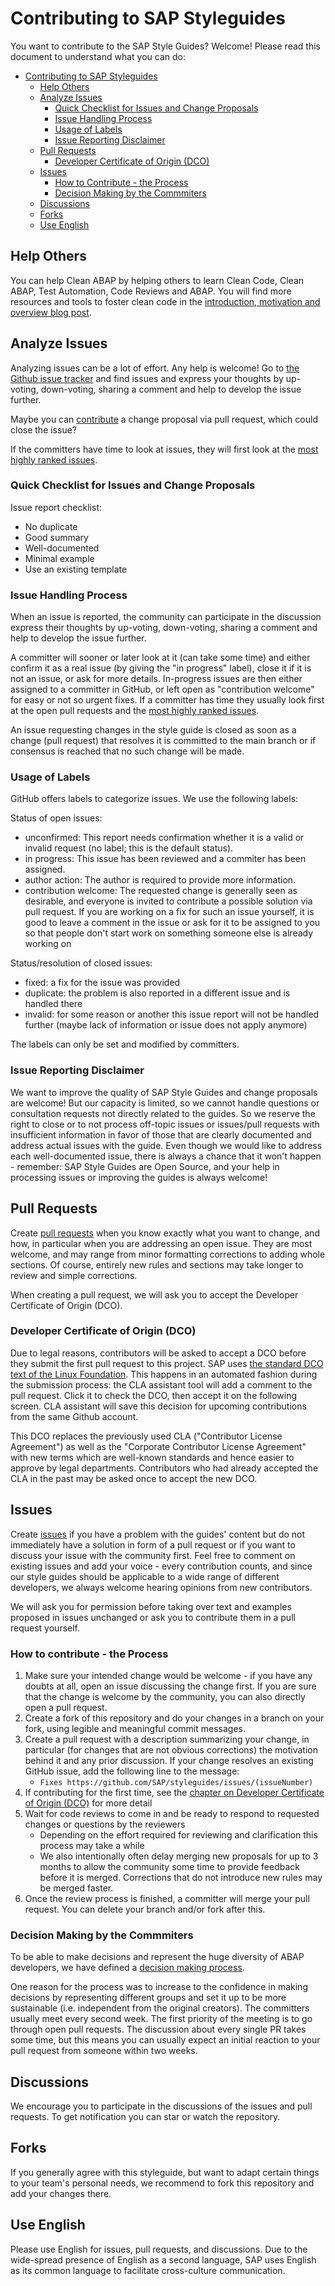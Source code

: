 # Contributing to SAP Styleguides

You want to contribute to the SAP Style Guides? Welcome! Please read this document to understand what you can do:
- [Contributing to SAP Styleguides](#contributing-to-sap-styleguides)
    - [Help Others](#help-others)
    - [Analyze Issues](#analyze-issues)
        - [Quick Checklist for Issues and Change Proposals](#quick-checklist-for-issues-and-change-proposals)
        - [Issue Handling Process](#issue-handling-process)
        - [Usage of Labels](#usage-of-labels)
        - [Issue Reporting Disclaimer](#issue-reporting-disclaimer)
    - [Pull Requests](#pull-requests)
        - [Developer Certificate of Origin (DCO)](#developer-certificate-of-origin-dco)
    - [Issues](#issues)
        - [How to Contribute - the Process](#how-to-contribute---the-process)
        - [Decision Making by the Commmiters](#decision-making-by-the-commmiters)
    - [Discussions](#discussions)
    - [Forks](#forks)
    - [Use English](#use-english)

## Help Others

You can help Clean ABAP by helping others to learn Clean Code, Clean ABAP, Test Automation, Code Reviews and ABAP. You will find more resources and tools to foster clean code in the [introduction, motivation and overview blog post](https://blogs.sap.com/2022/12/21/clean-code-writing-maintainable-readable-and-testable-code/).

## Analyze Issues

Analyzing issues can be a lot of effort. Any help is welcome!
Go to [the Github issue tracker](https://github.com/SAP/styleguides/issues) and find issues and express your thoughts by up-voting, down-voting, sharing a comment and help to develop the issue further.

Maybe you can [contribute](#pull-requests) a change proposal via pull request, which could close the issue?

If the committers have time to look at issues, they will first look at the  [most highly ranked issues](https://github.com/SAP/styleguides/issues?q=is%3Aissue+is%3Aopen+sort%3Areactions-%2B1-desc).

### Quick Checklist for Issues and Change Proposals

Issue report checklist:
* No duplicate
* Good summary
* Well-documented
* Minimal example
* Use an existing template

### Issue Handling Process

When an issue is reported, the community can participate in the discussion express their thoughts by up-voting, down-voting, sharing a comment and help to develop the issue further.

A committer will sooner or later look at it (can take some time) and either confirm it as a real issue (by giving the "in progress" label), close it if it is not an issue, or ask for more details. In-progress issues are then either assigned to a committer in GitHub, or left open as "contribution welcome" for easy or not so urgent fixes. If a committer has time they usually look first at the open pull requests and the [most highly ranked issues](https://github.com/SAP/styleguides/issues?q=is%3Aissue+is%3Aopen+sort%3Areactions-%2B1-desc).

An issue requesting changes in the style guide is closed as soon as a change (pull request) that resolves it is committed to the main branch or if consensus is reached that no such change will be made.

### Usage of Labels

GitHub offers labels to categorize issues. We use the following labels:

Status of open issues:
* unconfirmed: This report needs confirmation whether it is a valid or invalid request (no label; this is the default status).
* in progress: This issue has been reviewed and a commiter has been assigned.
* author action: The author is required to provide more information.
* contribution welcome: The requested change is generally seen as desirable, and everyone is invited to contribute a possible solution via pull request. If you are working on a fix for such an issue yourself, it is good to leave a comment in the issue or ask for it to be assigned to you so that people don't start work on something someone else is already working on

Status/resolution of closed issues:
* fixed: a fix for the issue was provided
* duplicate: the problem is also reported in a different issue and is handled there
* invalid: for some reason or another this issue report will not be handled further (maybe lack of information or issue does not apply anymore)

The labels can only be set and modified by committers.

### Issue Reporting Disclaimer

We want to improve the quality of SAP Style Guides and change proposals are welcome! But our capacity is limited, so we cannot handle questions or consultation requests not directly related to the guides. So we reserve the right to close or to not process off-topic issues or issues/pull requests with insufficient information in favor of those that are clearly documented and address actual issues with the guide. Even though we would like to address each well-documented issue, there is always a chance that it won't happen - remember: SAP Style Guides are Open Source, and your help in processing issues or improving the guides is always welcome!

## Pull Requests

Create [pull requests](https://github.com/SAP/clean-abap/compare) when you know exactly what you want to change, and how, in particular when you are addressing an open issue. They are most welcome, and may range from minor formatting corrections to adding whole sections. Of course, entirely new rules and sections may take longer to review and simple corrections.

When creating a pull request, we will ask you to accept the Developer Certificate of Origin (DCO).

### Developer Certificate of Origin (DCO)

Due to legal reasons, contributors will be asked to accept a DCO before they submit the first pull request to this project. SAP uses [the standard DCO text of the Linux Foundation](https://developercertificate.org/).  This happens in an automated fashion during the submission process: the CLA assistant tool will add a comment to the pull request. Click it to check the DCO, then accept it on the following screen. CLA assistant will save this decision for upcoming contributions from the same Github account.

This DCO replaces the previously used CLA ("Contributor License Agreement") as well as the "Corporate Contributor License Agreement" with new terms which are well-known standards and hence easier to approve by legal departments. Contributors who had already accepted the CLA in the past may be asked once to accept the new DCO.

## Issues

Create [issues](https://github.com/SAP/clean-abap/issues/new) if you have a problem with the guides' content but do not immediately have a solution in form of a pull request or if you want to discuss your issue with the community first. Feel free to comment on existing issues and add your voice - every contribution counts, and since our style guides should be applicable to a wide range of different developers, we always welcome hearing opinions from new contributors.

We will ask you for permission before taking over text and examples proposed in issues unchanged or ask you to contribute them in a pull request yourself.

### How to contribute - the Process

1. Make sure your intended change would be welcome - if you have any doubts at all, open an issue discussing the change first. If you are sure that the change is welcome by the community, you can also directly open a pull request.
2. Create a fork of this repository and do your changes in a branch on your fork, using legible and meaningful commit messages.
3. Create a pull request with a description summarizing your change, in particular (for changes that are not obvious corrections) the motivation behind it and any prior discussion.
   If your change resolves an existing GitHub issue, add the following line to the message:
    - ```Fixes https://github.com/SAP/styleguides/issues/(issueNumber)```
4. If contributing for the first time, see the [chapter on Developer Certificate of Origin (DCO)](#developer-certificate-of-origin-dco) for more detail
5. Wait for code reviews to come in and be ready to respond to requested changes or questions by the reviewers
    - Depending on the effort required for reviewing and clarification this process may take a while
    - We also intentionally often delay merging new proposals for up to 3 months to allow the community some time to provide feedback before it is merged. Corrections that do not introduce new rules may be merged faster.
6. Once the review process is finished, a committer will merge your pull request. You can delete your branch and/or fork after this.

### Decision Making by the Commmiters

To be able to make decisions and represent the huge diversity of ABAP developers, we have defined a [decision making process](GOVERNANCE.md).

One reason for the process was to increase to the confidence in making decisions by representing different groups and set it up to be more sustainable (i.e. independent from the original creators). The committers usually meet every second week. The first priority of the meeting is to go through open pull requests. The discussion about every single PR takes some time, but this means you can usually expect an initial reaction to your pull request from someone within two weeks.

## Discussions

We encourage you to participate in the discussions of the issues and pull requests. To get notification you can star or watch the repository.

## Forks

If you generally agree with this styleguide, but want to adapt certain things to your team's personal needs, we recommend to fork this repository and add your changes there.

## Use English

Please use English for issues, pull requests, and discussions. Due to the wide-spread presence of English as a second language, SAP uses English as its common language to facilitate cross-culture communication.
